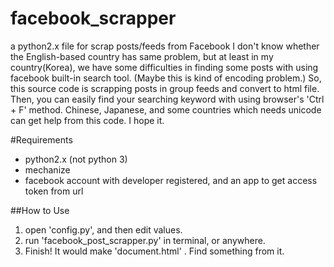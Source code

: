 # facebook_scrapper
a python2.x file for scrap posts/feeds from Facebook
I don't know whether the English-based country has same problem, but at least in my country(Korea), we have some difficulties in finding some posts with using facebook built-in search tool. (Maybe this is kind of encoding problem.) So, this source code is scrapping posts in group feeds and convert to html file. Then, you can easily find your searching keyword with using browser's 'Ctrl + F' method. Chinese, Japanese, and some countries which needs unicode can get help from this code. I hope it. 

#Requirements
- python2.x (not python 3)
- mechanize
- facebook account with developer registered, and an app to get access token from url

##How to Use
1. open 'config.py', and then edit values.
2. run 'facebook_post_scrapper.py' in terminal, or anywhere.
3. Finish! It would make 'document.html' . Find something from it.
